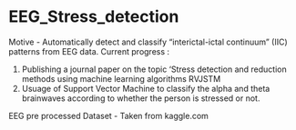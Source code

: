 # EEG_Stress_detection
Motive - Automatically detect and classify “interictal-ictal continuum” (IIC) patterns from EEG data.
Current progress : 
1. Publishing a journal paper on the topic ‘Stress detection and reduction methods using machine learning algorithms RVJSTM
2. Usuage of Support Vector Machine to classify the alpha and theta brainwaves according to whether the person is stressed or not.

EEG pre processed Dataset - Taken from kaggle.com
